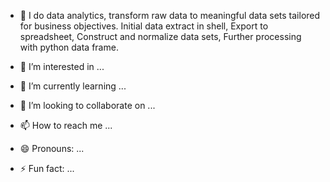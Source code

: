 - 👋 I do data analytics, transform raw data to meaningful data sets tailored for business objectives. 
  Initial data extract in shell,
  Export to spreadsheet,
  Construct and normalize data sets,
  Further processing with python data frame.
  
- 👀 I’m interested in ...
- 🌱 I’m currently learning ...
- 💞️ I’m looking to collaborate on ...
- 📫 How to reach me ...
- 😄 Pronouns: ...
- ⚡ Fun fact: ...

<!---
Archivictor/Archivictor is a ✨ special ✨ repository because its `README.md` (this file) appears on your GitHub profile.
You can click the Preview link to take a look at your changes.
--->
